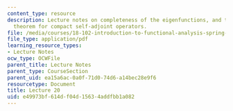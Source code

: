 ```yaml
---
content_type: resource
description: Lecture notes on completeness of the eigenfunctions, and the spectral
  theorem for compact self-adjoint operators.
file: /media/courses/18-102-introduction-to-functional-analysis-spring-2009/e49973bf614df04d15634addfbb1a082_MIT18_102s09_lec20.pdf
file_type: application/pdf
learning_resource_types:
- Lecture Notes
ocw_type: OCWFile
parent_title: Lecture Notes
parent_type: CourseSection
parent_uid: ea15a6ac-0a0f-71d0-74d6-a14bec28e9f6
resourcetype: Document
title: Lecture 20
uid: e49973bf-614d-f04d-1563-4addfbb1a082
---
```


